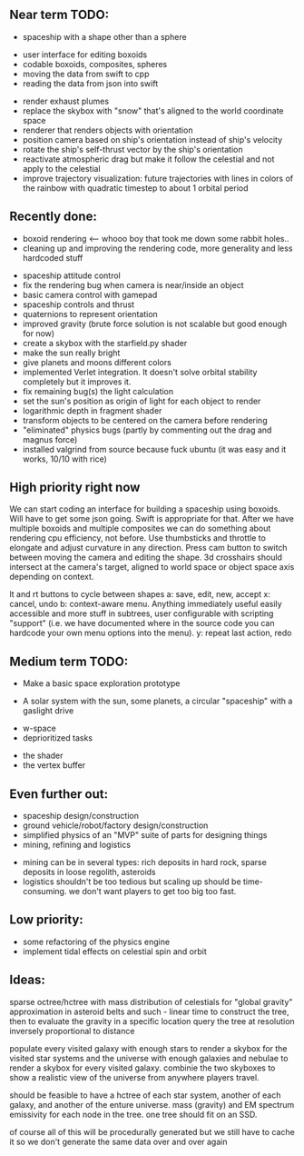 ## Near term TODO:

* spaceship with a shape other than a sphere
 - user interface for editing boxoids
 - codable boxoids, composites, spheres
 - moving the data from swift to cpp
 - reading the data from json into swift

* render exhaust plumes
* replace the skybox with "snow" that's aligned to the world coordinate space
* renderer that renders objects with orientation
* position camera based on ship's orientation instead of ship's velocity
* rotate the ship's self-thrust vector by the ship's orientation
* reactivate atmospheric drag but make it follow the celestial and not apply to the celestial
* improve trajectory visualization: future trajectories with lines in colors of the rainbow with quadratic timestep to about 1 orbital period

## Recently done:

 - boxoid rendering <-- whooo boy that took me down some rabbit holes..
 - cleaning up and improving the rendering code, more generality and less hardcoded stuff
* spaceship attitude control
* fix the rendering bug when camera is near/inside an object
* basic camera control with gamepad
* spaceship controls and thrust
* quaternions to represent orientation
* improved gravity (brute force solution is not scalable but good enough for now)
* create a skybox with the starfield.py shader
* make the sun really bright
* give planets and moons different colors
* implemented Verlet integration. It doesn't solve orbital stability completely but it improves it.
* fix remaining bug(s) the light calculation
* set the sun's position as origin of light for each object to render
* logarithmic depth in fragment shader
* transform objects to be centered on the camera before rendering
* "eliminated" physics bugs (partly by commenting out the drag and magnus force)
* installed valgrind from source because fuck ubuntu (it was easy and it works, 10/10 with rice)

## High priority right now

We can start coding an interface for building a spaceship using boxoids. Will have to get some json going. Swift is appropriate for that.
After we have multiple boxoids and multiple composites we can do something about rendering cpu efficiency, not before.
Use thumbsticks and throttle to elongate and adjust curvature in any direction.
Press cam button to switch between moving the camera and editing the shape.
3d crosshairs should intersect at the camera's target, aligned to world space or object space axis depending on context.

lt and rt buttons to cycle between shapes
a: save, edit, new, accept
x: cancel, undo
b: context-aware menu. Anything immediately useful easily accessible and more stuff in subtrees, user configurable with scripting "support" (i.e. we have documented where in the source code you can hardcode your own menu options into the menu).
y: repeat last action, redo


## Medium term TODO:

* Make a basic space exploration prototype
 - A solar system with the sun, some planets, a circular "spaceship" with a gaslight drive
* w-space
* deprioritized tasks
 - the shader
 - the vertex buffer


## Even further out:

* spaceship design/construction
* ground vehicle/robot/factory design/construction
* simplified physics of an "MVP" suite of parts for designing things
* mining, refining and logistics
 - mining can be in several types: rich deposits in hard rock, sparse deposits in loose regolith, asteroids
 - logistics shouldn't be too tedious but scaling up should be time-consuming. we don't want players to get too big too fast.


## Low priority:

* some refactoring of the physics engine
* implement tidal effects on celestial spin and orbit


## Ideas:

sparse octree/hctree with mass distribution of celestials for "global gravity" approximation in asteroid belts and such - linear time to construct the tree, then to evaluate the gravity in a specific location query the tree at resolution inversely proportional to distance

populate every visited galaxy with enough stars to render a skybox for the visited star systems and the universe with enough galaxies and nebulae to render a skybox for every visited galaxy. combinie the two skyboxes to show a realistic view of the universe from anywhere players travel.

should be feasible to have a hctree of each star system, another of each galaxy, and another of the enture universe. mass (gravity) and EM spectrum emissivity for each node in the tree. one tree should fit on an SSD.

of course all of this will be procedurally generated but we still have to cache it so we don't generate the same data over and over again


